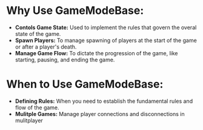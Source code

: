 # Why Use GameModeBase:

- __Contols Game State:__ Used to implement the rules that govern the overal state of the game.
- __Spawn Players:__ To manage spawning of players at the start of the game or after a player's death.
- __Manage Game Flow:__ To dictate the progression of the game, like starting, pausing, and ending the game.

# When to Use GameModeBase:

- __Defining Rules:__ When you need to establish the fundamental rules and flow of the game.
- __Mulitple Games:__ Manage player connections and disconnections in mulitplayer

  
